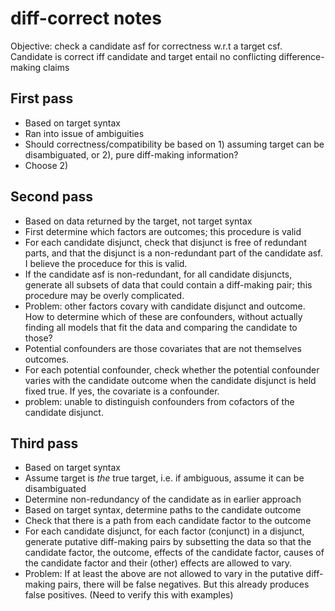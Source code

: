 # diff-correct notes

Objective: check a candidate asf for correctness w.r.t a target csf. Candidate is correct iff candidate and target entail no conflicting difference-making claims

## First pass

- Based on target syntax
- Ran into issue of ambiguities
- Should correctness/compatibility be based on 1) assuming target can be disambiguated, or 2), pure diff-making information?
- Choose 2)

## Second pass

- Based on data returned by the target, not target syntax
- First determine which factors are outcomes; this procedure is valid
- For each candidate disjunct, check that disjunct is free of redundant parts, and that the disjunct is a non-redundant part of the candidate asf. I believe the proceduce for this is valid.
- If the candidate asf is non-redundant, for all candidate disjuncts, generate all subsets of data that could contain a diff-making pair; this procedure may be overly complicated.
- Problem: other factors covary with candidate disjunct and outcome. How to determine which of these are confounders, without actually finding all models that fit the data and comparing the candidate to those?
- Potential confounders are those covariates that are not themselves outcomes.
- For each potential confounder, check whether the potential confounder varies with the candidate outcome when the candidate disjunct is held fixed true. If yes, the covariate is a confounder.
- problem: unable to distinguish confounders from cofactors of the candidate disjunct.

## Third pass

- Based on target syntax
- Assume target is *the* true target, i.e. if ambiguous, assume it can be disambiguated
- Determine non-redundancy of the candidate as in earlier approach
- Based on target syntax, determine paths to the candidate outcome
- Check that there is a path from each candidate factor to the outcome
- For each candidate disjunct, for each factor (conjunct) in a disjunct, generate putative diff-making pairs by subsetting the data so that the candidate factor, the outcome, effects of the candidate factor, causes of the candidate factor and their (other) effects are allowed to vary.
- Problem: If at least the above are not allowed to vary in the putative diff-making pairs, there will be false negatives. But this already produces false positives. (Need to verify this with examples)